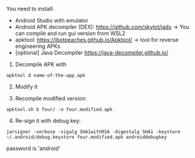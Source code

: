 You need to install:
* Android Studio with emulator
* Android APK decompiler (DEX): https://github.com/skylot/jadx -> You can compile and run gui version from WSL2
* apktool: https://ibotpeaches.github.io/Apktool/ -> tool for reverse engineering APKs
* [optional] Java Decompiler https://java-decompiler.github.io/


1. Decompile APK with
```
apktool d name-of-the-app.apk
```
2. Modify it

3. Recompile modified version:
```
apktool.sh b four/ -o four.modified.apk
```

4. Re-sign it with debug key:
```
jarsigner -verbose -sigalg SHA1withRSA -digestalg SHA1 -keystore ~/.android/debug.keystore four.modified.apk androiddebugkey
```
password is 'android'